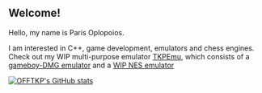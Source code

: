 ## Welcome!
Hello, my name is Paris Oplopoios.

I am interested in C++, game development, emulators and chess engines. Check out my WIP multi-purpose emulator [TKPEmu](https://github.com/OFFTKP/TKPEmu), which consists of a [gameboy-DMG emulator](https://github.com/OFFTKP/GameboyTKP) and a [WIP NES emulator](https://github.com/OFFTKP/NESTKP)

[![OFFTKP's GitHub stats](https://github-readme-stats.vercel.app/api?username=offtkp)](https://github.com/anuraghazra/github-readme-stats)
